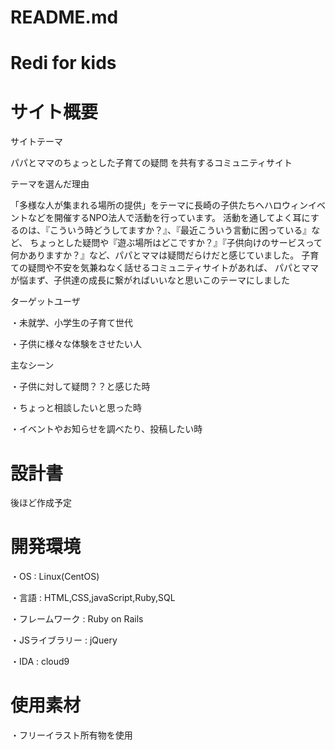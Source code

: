 # README.md

# Redi for kids

# サイト概要

サイトテーマ

パパとママのちょっとした子育ての疑問
を共有するコミュニティサイト

テーマを選んだ理由

「多様な人が集まれる場所の提供」をテーマに長崎の子供たちへハロウィンイベントなどを開催するNPO法人で活動を行っています。
活動を通してよく耳にするのは、『こういう時どうしてますか？』、『最近こういう言動に困っている』など、
ちょっとした疑問や『遊ぶ場所はどこですか？』『子供向けのサービスって何かありますか？』など、パパとママは疑問だらけだと感じていました。
子育ての疑問や不安を気兼ねなく話せるコミュニティサイトがあれば、
パパとママが悩まず、子供達の成長に繋がればいいなと思いこのテーマにしました

ターゲットユーザ

・未就学、小学生の子育て世代

・子供に様々な体験をさせたい人

主なシーン

・子供に対して疑問？？と感じた時

・ちょっと相談したいと思った時

・イベントやお知らせを調べたり、投稿したい時

# 設計書

後ほど作成予定

# 開発環境

・OS : Linux(CentOS)

・言語 : HTML,CSS,javaScript,Ruby,SQL

・フレームワーク : Ruby on Rails

・JSライブラリー : jQuery

・IDA : cloud9

# 使用素材

・フリーイラスト所有物を使用



